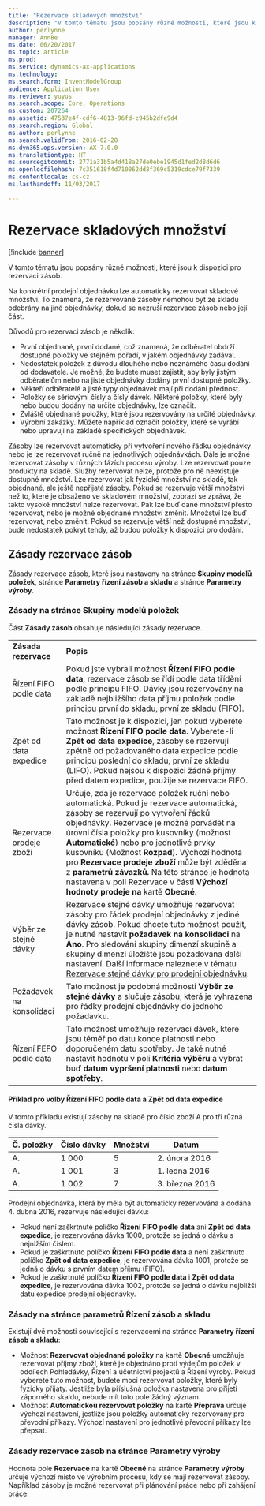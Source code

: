 ```yaml
---
title: "Rezervace skladových množství"
description: "V tomto tématu jsou popsány různé možnosti, které jsou k dispozici pro rezervaci zásob."
author: perlynne
manager: AnnBe
ms.date: 06/20/2017
ms.topic: article
ms.prod: 
ms.service: dynamics-ax-applications
ms.technology: 
ms.search.form: InventModelGroup
audience: Application User
ms.reviewer: yuyus
ms.search.scope: Core, Operations
ms.custom: 207264
ms.assetid: 47537e4f-cdf6-4813-96fd-c945b2dfe9d4
ms.search.region: Global
ms.author: perlynne
ms.search.validFrom: 2016-02-28
ms.dyn365.ops.version: AX 7.0.0
ms.translationtype: HT
ms.sourcegitcommit: 2771a31b5a4d418a27de0ebe1945d1fed2d8d6d6
ms.openlocfilehash: 7c351618f4d710062dd8f369c5319cdce79f7339
ms.contentlocale: cs-cz
ms.lasthandoff: 11/03/2017

---
```


# <a name="reserve-inventory-quantities"></a>Rezervace skladových množství

[!include [banner](../includes/banner.md)]

V tomto tématu jsou popsány různé možnosti, které jsou k dispozici pro rezervaci zásob.

Na konkrétní prodejní objednávku lze automaticky rezervovat skladové množství. To znamená, že rezervované zásoby nemohou být ze skladu odebrány na jiné objednávky, dokud se nezruší rezervace zásob nebo její část.

Důvodů pro rezervaci zásob je několik:
-   První objednané, první dodané, což znamená, že odběratel obdrží dostupné položky ve stejném pořadí, v jakém objednávky zadával.
-   Nedostatek položek z důvodu dlouhého nebo neznámého času dodání od dodavatele. Je možné, že budete muset zajistit, aby byly jistým odběratelům nebo na jisté objednávky dodány první dostupné položky.
-   Někteří odběratelé a jisté typy objednávek mají při dodání přednost.
-   Položky se sériovými čísly a čísly dávek. Některé položky, které byly nebo budou dodány na určité objednávky, lze označit.
-   Zvláště objednané položky, které jsou rezervovány na určité objednávky.
-   Výrobní zakázky. Můžete například označit položky, které se vyrábí nebo upravují na základě specifických objednávek.

Zásoby lze rezervovat automaticky při vytvoření nového řádku objednávky nebo je lze rezervovat ručně na jednotlivých objednávkách. Dále je možné rezervovat zásoby v různých fázích procesu výroby. Lze rezervovat pouze produkty na skladě. Služby rezervovat nelze, protože pro ně neexistuje dostupné množství. Lze rezervovat jak fyzické množství na skladě, tak objednané, ale ještě nepřijaté zásoby. Pokud se rezervuje větší množství než to, které je obsaženo ve skladovém množství, zobrazí se zpráva, že takto vysoké množství nelze rezervovat. Pak lze buď dané množství přesto rezervovat, nebo je možné objednané množství změnit. Množství lze buď rezervovat, nebo změnit. Pokud se rezervuje větší než dostupné množství, bude nedostatek pokryt tehdy, až budou položky k dispozici pro dodání.

## <a name="inventory-reservation-policies"></a>Zásady rezervace zásob
Zásady rezervace zásob, které jsou nastaveny na stránce **Skupiny modelů položek**, stránce **Parametry řízení zásob a skladu** a stránce **Parametry výroby**.
### <a name="policies-on-the-item-model-groups-page"></a>Zásady na stránce Skupiny modelů položek

Část **Zásady zásob** obsahuje následující zásady rezervace.

|                         |                                                                                                                                                                                                                                                                                                                                                                                                                                                                                                                                                    |
|-------------------------|----------------------------------------------------------------------------------------------------------------------------------------------------------------------------------------------------------------------------------------------------------------------------------------------------------------------------------------------------------------------------------------------------------------------------------------------------------------------------------------------------------------------------------------------------|
| **Zásada rezervace**  | **Popis**                                                                                                                                                                                                                                                                                                                                                                                                                                                                                                                                    |
| Řízení FIFO podle data    | Pokud jste vybrali možnost **Řízení FIFO podle data**, rezervace zásob se řídí podle data třídění podle principu FIFO. Dávky jsou rezervovány na základě nejbližšího data příjmu položek podle principu první do skladu, první ze skladu (FIFO).                                                                                                                                                                                                                                                                       |
| Zpět od data expedice | Tato možnost je k dispozici, jen pokud vyberete možnost **Řízení FIFO podle data**. Vyberete-li **Zpět od data expedice**, zásoby se rezervují zpětně od požadovaného data expedice podle principu poslední do skladu, první ze skladu (LIFO). Pokud nejsou k dispozici žádné příjmy před datem expedice, použije se rezervace FIFO.                                                                                                                                                                                                           |
| Rezervace prodeje zboží  | Určuje, zda je rezervace položek ruční nebo automatická. Pokud je rezervace automatická, zásoby se rezervují po vytvoření řádků objednávky. Rezervace je možné porvádět na úrovni čísla položky pro kusovníky (možnost **Automatické**) nebo pro jednotlivé prvky kusovníku (Možnost **Rozpad**). Výchozí hodnota pro **Rezervace prodeje zboží** může být zděděna z **parametrů závazků.** Na této stránce je hodnota nastavena v poli Rezervace v části **Výchozí hodnoty prodeje** **na** kartě **Obecné**. |
| Výběr ze stejné dávky    | Rezervace stejné dávky umožňuje rezervovat zásoby pro řádek prodejní objednávky z jediné dávky zásob. Pokud chcete tuto možnost použít, je nutné nastavit **požadavek na konsolidaci** na **Ano**. Pro sledování skupiny dimenzí skupině a skupiny dimenzí úložiště jsou požadována další nastavení. Další informace naleznete v tématu [Rezervace stejné dávky pro prodejní objednávku](../sales-marketing/reserve-same-batch-sales-order.md).                                                          |
| Požadavek na konsolidaci | Tato možnost je podobná možnosti **Výběr ze stejné dávky** a slučuje zásobu, která je vyhrazena pro řádky prodejní objednávky do jednoho požadavku.                                                                                                                                                                                                                                                                                                                                                                                      |
| Řízení FEFO podle data    | Tato možnost umožňuje rezervaci dávek, které jsou téměř po datu konce platnosti nebo doporučeném datu spotřeby. Je také nutné nastavit hodnotu v poli **Kritéria výběru** a vybrat buď **datum vypršení platnosti** nebo **datum spotřeby**.                                                                                                                                                                                                                                                                                                                              |

#### <a name="example-for-fifo-date-controlled-and-backward-from-ship-date"></a>Příklad pro volby Řízení FIFO podle data a Zpět od data expedice

V tomto příkladu existují zásoby na skladě pro číslo zboží A pro tři různá čísla dávky.

| Č. položky | Číslo dávky | Množství | Datum             |
|-------------|--------------|----------|------------------|
| A.           | 1 000         | 5        | 2. února 2016 |
| A.           | 1 001         | 3        | 1. ledna 2016  |
| A.           | 1 002         | 7        | 3. března 2016    |

Prodejní objednávka, která by měla být automaticky rezervována a dodána 4. dubna 2016, rezervuje následující dávku:
-   Pokud není zaškrtnuté políčko **Řízení FIFO podle data** ani **Zpět od data expedice**, je rezervována dávka 1000, protože se jedná o dávku s nejnižším číslem.
-   Pokud je zaškrtnuto políčko **Řízení FIFO podle data** a není zaškrtnuto políčko **Zpět od data expedice**, je rezervována dávka 1001, protože se jedná o dávku s prvním datem příjmu (FIFO).
-   Pokud je zaškrtnuté políčko **Řízení FIFO podle data** i **Zpět od data expedice**, je rezervována dávka 1002, protože se jedná o dávku nejbližší datu expedice prodejní objednávky.

### <a name="policies-on-the-inventory-and-warehouse-management-parameter-page"></a>Zásady na stránce parametrů Řízení zásob a skladu

Existují dvě možnosti související s rezervacemi na stránce **Parametry řízení zásob a skladu**:
-   Možnost **Rezervovat objednané položky** na kartě **Obecné** umožňuje rezervovat příjmy zboží, které je objednáno proti výdejům položek v oddílech Pohledávky, Řízení a účetnictví projektů a Řízení výroby. Pokud vyberete tuto možnost, budete moci rezervovat položky, které byly fyzicky přijaty. Jestliže byla příslušná položka nastavena pro přijetí záporného skaldu, nebude mít toto pole žádný význam.
-   Možnost **Automatickou rezervovat položky** na kartě **Přeprava** určuje výchozí nastavení, jestliže jsou položky automaticky rezervovány pro převodní příkazy. Výchozí nastavení pro jednotlivé převodní příkazy lze přepsat.

### <a name="inventory-reservation-policies-on-the-production-parameters-page"></a>Zásady rezervace zásob na stránce Parametry výroby

Hodnota pole **Rezervace** na kartě **Obecné** na stránce **Parametry výroby** určuje výchozí místo ve výrobním procesu, kdy se mají rezervovat zásoby. Například zásoby je možné rezervovat při plánování práce nebo při zahájení práce.


